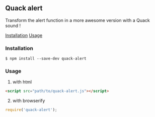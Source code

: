 ## Quack alert

Transform the alert function in a more awesome version with a Quack sound !

[Installation](#installation)
[Usage](#usage)

### Installation

```
$ npm install --save-dev quack-alert
```

### Usage

1. with html

```html
<script src="path/to/quack-alert.js"></script>
```

2. with browserify

```js
require('quack-alert');
```
